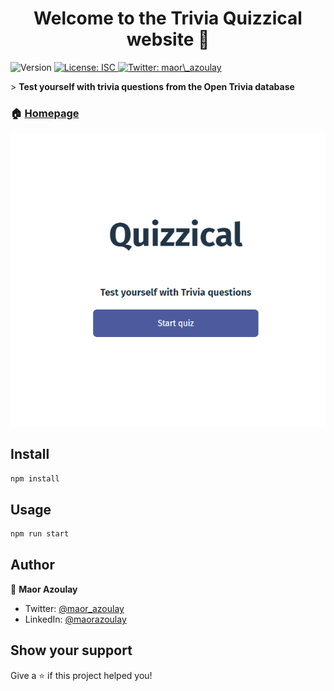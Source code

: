 <h1 align="center">Welcome to the Trivia Quizzical website 👋</h1>
<p>
  <img alt="Version" src="https://img.shields.io/badge/version-1.0.0-blue.svg?cacheSeconds=2592000" />
  <a href="#" target="_blank">
    <img alt="License: ISC" src="https://img.shields.io/badge/License-ISC-yellow.svg" />
  </a>
  <a href="https://twitter.com/maor_azoulay" target="_blank">
    <img alt="Twitter: maor\_azoulay" src="https://img.shields.io/twitter/follow/maor\_azoulay.svg?style=social" />
  </a>
</p>

<p>> <b>Test yourself with trivia questions from the Open Trivia database</b></p>

### 🏠 [Homepage](https://trivia-quizzical-react-app.netlify.app/)

![alt text](https://github.com/maorazoulay/trivia-app/blob/main/src/assets/screenshot_portal.png)

## Install

```sh
npm install
```

## Usage

```sh
npm run start
```

## Author

👤 **Maor Azoulay**

* Twitter: [@maor\_azoulay](https://twitter.com/maor\_azoulay)
* LinkedIn: [@maorazoulay](https://linkedin.com/in/maorazoulay)

## Show your support

Give a ⭐️ if this project helped you!

